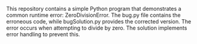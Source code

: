 This repository contains a simple Python program that demonstrates a common runtime error: ZeroDivisionError. The bug.py file contains the erroneous code, while bugSolution.py provides the corrected version.  The error occurs when attempting to divide by zero. The solution implements error handling to prevent this.